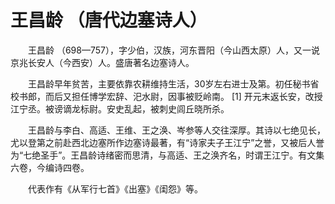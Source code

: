 # 王昌龄 （唐代边塞诗人）
　　王昌龄 （698—757），字少伯，汉族，河东晋阳（今山西太原）人，又一说京兆长安人（今西安）人。盛唐著名边塞诗人。

　　王昌龄早年贫苦，主要依靠农耕维持生活，30岁左右进士及第。初任秘书省校书郎，而后又担任博学宏辞、汜水尉，因事被贬岭南。 [1]  开元末返长安，改授江宁丞。被谤谪龙标尉。安史乱起，被刺史闾丘晓所杀。

　　王昌龄与李白、高适、王维、王之涣、岑参等人交往深厚。其诗以七绝见长，尤以登第之前赴西北边塞所作边塞诗最著，有“诗家夫子王江宁”之誉，又被后人誉为“七绝圣手”。王昌龄诗绪密而思清，与高适、王之涣齐名，时谓王江宁。有文集六卷，今编诗四卷。

　　代表作有《从军行七首》《出塞》《闺怨》等。